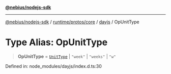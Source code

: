 [**@nebius/nodejs-sdk**](../../../../../README.md)

---

[@nebius/nodejs-sdk](../../../../../README.md) / [runtime/protos/core](../../README.md) / [dayjs](../README.md) / OpUnitType

# Type Alias: OpUnitType

> **OpUnitType** = [`UnitType`](UnitType.md) \| `"week"` \| `"weeks"` \| `"w"`

Defined in: node_modules/dayjs/index.d.ts:30
